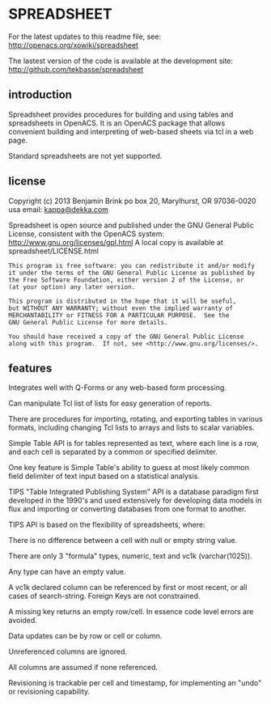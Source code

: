 SPREADSHEET
===========

For the latest updates to this readme file, see: http://openacs.org/xowiki/spreadsheet

The lastest version of the code is available at the development site:
 http://github.com/tekbasse/spreadsheet

introduction
------------

Spreadsheet provides procedures for building and using tables and 
spreadsheets in OpenACS. It is an OpenACS package that allows convenient 
building and interpreting of web-based sheets via tcl in a web page.

Standard spreadsheets are not yet supported.

license
-------
Copyright (c) 2013 Benjamin Brink
po box 20, Marylhurst, OR 97036-0020 usa
email: kappa@dekka.com

Spreadsheet is open source and published under the GNU General Public License, consistent with the OpenACS system: http://www.gnu.org/licenses/gpl.html
A local copy is available at spreadsheet/LICENSE.html

    This program is free software: you can redistribute it and/or modify
    it under the terms of the GNU General Public License as published by
    the Free Software Foundation, either version 2 of the License, or
    (at your option) any later version.

    This program is distributed in the hope that it will be useful,
    but WITHOUT ANY WARRANTY; without even the implied warranty of
    MERCHANTABILITY or FITNESS FOR A PARTICULAR PURPOSE.  See the
    GNU General Public License for more details.

    You should have received a copy of the GNU General Public License
    along with this program.  If not, see <http://www.gnu.org/licenses/>.

features
--------

Integrates well with Q-Forms or any web-based form processing.

Can manipulate Tcl list of lists for easy generation of reports.

There are procedures for importing, rotating, and exporting tables
in various formats, including changing Tcl lists to arrays 
and lists to scalar variables.

Simple Table API is for tables represented as text, where each line is a row, and 
each cell is separated by a common or specified delimiter.

One key feature is Simple Table's ability to guess at most likely common field delimiter 
of text input based on a statistical analysis.


TIPS "Table Integrated Publishing System" API is a database
paradigm first developed in the 1990's and used extensively for
developing data models in flux and importing or converting
databases from one format to another.

TIPS API is based on the flexibility of spreadsheets, where:

There is no difference between a cell with null or empty string value.

There are only 3 "formula" types, numeric, text and vc1k (varchar(1025)).

Any type can have an empty value.

A vc1k declared column can be referenced by first or most recent, 
   or all cases of search-string. Foreign Keys are not constrained.

A missing key returns an empty row/cell. In essence code level errors are avoided.

Data updates can be by row or cell or column.

Unreferenced columns are ignored. 

All columns are assumed if none referenced.

Revisioning is trackable per cell and timestamp, for implementing an "undo" or revisioning capability.

